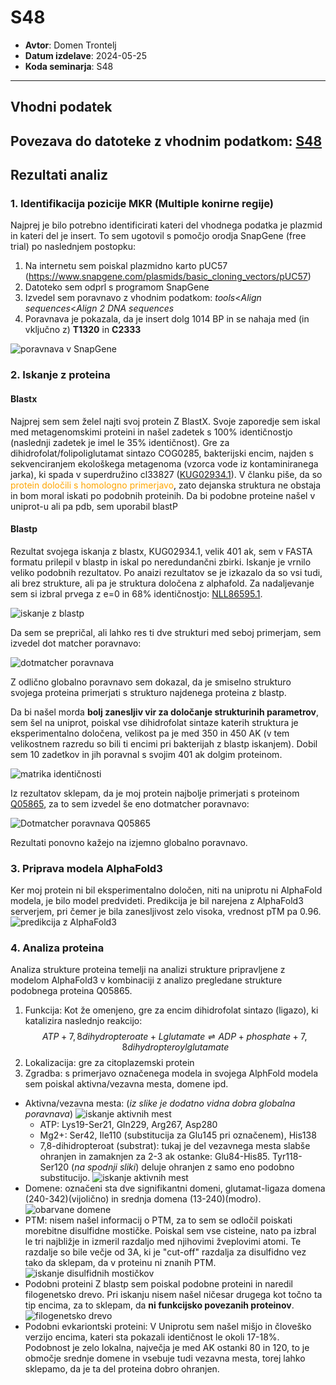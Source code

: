 # S48
- **Avtor**: Domen Trontelj
- **Datum izdelave**: 2024-05-25
- **Koda seminarja**: S48
---
## Vhodni podatek
Povezava do datoteke z vhodnim podatkom: [S48](naloge/s48-input.md)
---
## Rezultati analiz
### 1. Identifikacija pozicije MKR (Multiple konirne regije)
Najprej je bilo potrebno identificirati kateri del vhodnega podatka je plazmid in kateri del je insert. To sem ugotovil s pomočjo orodja SnapGene (free trial) po naslednjem postopku:
1. Na internetu sem poiskal plazmidno karto pUC57 (https://www.snapgene.com/plasmids/basic_cloning_vectors/pUC57)
2. Datoteko sem odprl s programom SnapGene
3. Izvedel sem poravnavo z vhodnim podatkom: *tools*<*Align sequences*<*Align 2 DNA sequences*
4. Poravnava je pokazala, da je insert dolg 1014 BP in se nahaja med (in vključno z) **T1320** in **C2333**

![poravnava v SnapGene](S48-poravnava_SnapGene.png)
### 2. Iskanje z proteina
#### Blastx
Najprej sem sem želel najti svoj protein Z BlastX. Svoje zaporedje sem iskal med metagenomskimi proteini in našel zadetek s 100% identičnostjo (naslednji zadetek je imel le 35% identičnost). Gre za dihidrofolat/folipoliglutamat sintazo COG0285, bakterijski encim, najden s sekvenciranjem ekološkega metagenoma (vzorca vode iz kontaminiranega jarka), ki spada v superdružino cl33827 ([KUG02934.1](https://www.ncbi.nlm.nih.gov/protein/KUG02934.1?report=genbank&log$=prottop&blast_rank=1&RID=587EN9DT013)). V članku piše, da so <font color="orange">protein določili s homologno primerjavo</font>, zato dejanska struktura ne obstaja in bom moral iskati po podobnih proteinih. Da bi podobne proteine našel v uniprot-u ali pa pdb, sem uporabil blastP
#### Blastp 
Rezultat svojega iskanja z blastx, KUG02934.1, velik 401 ak, sem v FASTA formatu prilepil v blastp in iskal po neredundančni zbirki. Iskanje je vrnilo veliko podobnih rezultatov. Po anaizi rezultatov se je izkazalo da so vsi tudi, ali brez strukture, ali pa je struktura določena z alphafold. Za nadaljevanje sem si izbral prvega z e=0 in 68% identičnostjo: [NLL86595.1](https://www.ncbi.nlm.nih.gov/protein/NLL86595.1?report=genbank&log$=protalign&blast_rank=1&RID=588FACCN013).

![iskanje z blastp](S48-iskanje_blastp.png)

Da sem se prepričal, ali lahko res ti dve strukturi med seboj primerjam, sem izvedel dot matcher poravnavo:

![dotmatcher poravnava](S48-dotmatcher_plot.png)

Z odlično globalno poravnavo sem dokazal, da je smiselno strukturo svojega proteina primerjati s strukturo najdenega proteina z blastp.

Da bi našel morda **bolj zanesljiv vir za določanje strukturinih parametrov**, sem šel na uniprot, poiskal vse dihidrofolat sintaze katerih struktura je eksperimentalno določena, velikost pa je med 350 in 450 AK (v tem velikostnem razredu so bili ti encimi pri bakterijah z blastp iskanjem). Dobil sem 10 zadetkov in jih poravnal s svojim 401 ak dolgim proteinom.

![matrika identičnosti](S48-identity_matrix.png)

Iz rezultatov sklepam, da je moj protein najbolje primerjati s proteinom [Q05865](https://www.uniprot.org/uniprotkb/Q05865), za to sem izvedel še eno dotmatcher poravnavo: 

![Dotmatcher poravnava Q05865](S48-dotmatcher_Q05865.png)

Rezultati ponovno kažejo na izjemno globalno poravnavo.

### 3. Priprava modela AlphaFold3
Ker moj protein ni bil eksperimentalno določen, niti na uniprotu ni AlphaFold modela, je bilo model predvideti. Predikcija je bil narejena z AlphaFold3 serverjem, pri čemer je bila zanesljivost zelo visoka, vrednost pTM pa 0.96. 
![predikcija z AlphaFold3](S48-alphafold_prediction.png)
### 4. Analiza proteina
Analiza strukture proteina temelji na  analizi strukture pripravljene z modelom AlphaFold3 v kombinaciji z analizo pregledane strukture podobnega proteina Q05865. 
1. Funkcija:
Kot že omenjeno, gre za encim dihidrofolat sintazo (ligazo), ki katalizira naslednjo reakcijo: 
$$ATP + 7,8dihydropteroate + Lglutamate \rightleftharpoons ADP + phosphate + 7,8dihydropteroylglutamate$$
2. Lokalizacija: gre za citoplazemski protein
3. Zgradba: s primerjavo označenega modela in svojega AlphFold modela sem poiskal aktivna/vezavna mesta, domene ipd.
* Aktivna/vezavna mesta: (*iz slike je dodatno vidna dobra globalna poravnava*)
![iskanje aktivnih mest](S48-finding_active_sites.png)
    * ATP: Lys19-Ser21, Gln229, Arg267, Asp280
    * Mg2+: Ser42, Ile110 (substitucija za Glu145 pri označenem), His138 
    * 7,8-dihidropteroat (substrat): tukaj je del vezavnega mesta slabše ohranjen in zamaknjen za 2-3 ak ostanke: Glu84-His85. Tyr118-Ser120 (*na spodnji sliki*) deluje ohranjen z samo eno podobno substitucijo.
    ![iskanje aktivnih mest](S48-substrate_binding_site.png) 
* Domene: označeni sta dve signifikantni domeni, glutamat-ligaza domena (240-342)(vijolično) in srednja domena (13-240)(modro).
![obarvane domene](S48-anotated_structure.png) 
* PTM: nisem našel informacij o PTM, za to sem se odločil poiskati morebitne disulfidne mostičke. Poiskal sem vse cisteine, nato pa izbral le tri najbližje in izmeril razdaljo med njihovimi žveplovimi atomi. Te razdalje so bile večje od 3A, ki je "cut-off" razdalja za disulfidno vez tako da sklepam, da v proteinu ni znanih PTM. ![iskanje disulfidnih mostičkov](S48-disulfide_bonds.png) 
* Podobni proteini
Z blastp sem poiskal podobne proteini in naredil filogenetsko drevo. Pri iskanju nisem našel ničesar drugega kot točno ta tip encima, za to sklepam, da **ni funkcijsko povezanih proteinov**.
![filogenetsko drevo](S48-philogenetic_tree.png) 
* Podobni evkariontski proteini: 
V Uniprotu sem našel mišjo in človeško verzijo encima, kateri sta pokazali identičnost le okoli 17-18%. Podobnost je zelo lokalna, največja je med AK ostanki 80 in 120, to je območje srednje domene in vsebuje tudi vezavna mesta, torej lahko sklepamo, da je ta del proteina dobro ohranjen.